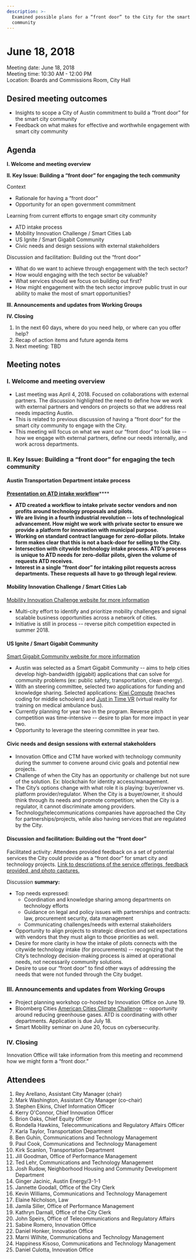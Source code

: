 ```yaml
---
description: >-
  Examined possible plans for a “front door” to the City for the smart city
  community
---
```


# June 18, 2018

Meeting date: June 18, 2018  
Meeting time: 10:30 AM - 12:00 PM  
Location: Boards and Commissions Room, City Hall

## **Desired meeting outcomes**

* Insights to scope a City of Austin commitment to build a “front door” for the smart city community
* Feedback on what makes for effective and worthwhile engagement with smart city community

## **Agenda**

**I. Welcome and meeting overview**

**II. Key Issue: Building a “front door” for engaging the tech community**

Context

* Rationale for having a “front door”
* Opportunity for an open government commitment

Learning from current efforts to engage smart city community

* ATD intake process
* Mobility Innovation Challenge / Smart Cities Lab
* US Ignite / Smart Gigabit Community
* Civic needs and design sessions with external stakeholders

Discussion and facilitation: Building out the “front door”

* What do we want to achieve through engagement with the tech sector?
* How would engaging with the tech sector be valuable?
* What services should we focus on building out first?
* How might engagement with the tech sector improve public trust in our ability to make the most of smart opportunities?

**III. Announcements and updates from Working Groups**

**IV. Closing**

1. In the next 60 days, where do you need help, or where can you offer help?
2. Recap of action items and future agenda items
3. Next meeting: TBD

## **Meeting notes**

### **I. Welcome and meeting overview**

* Last meeting was April 4, 2018. Focused on collaborations with external partners. The discussion highlighted the need to define how we work with external partners and vendors on projects so that we address real needs impacting Austin.
* This is related to previous discussion of having a “front door” for the smart city community to engage with the City.
* This meeting will focus on what we want our “front door” to look like -- how we engage with external partners, define our needs internally, and work across departments.

### **II. Key Issue: Building a “front door” for engaging the tech community**

#### **Austin Transportation Department intake process**

[**Presentation on ATD intake workflow**](https://drive.google.com/file/d/10VnEihAgPYip_BjbOqZQK4FRlPduLzf-/view?usp=sharing)\*\*\*\*

* **ATD created a workflow to intake private sector vendors and non profits around technology proposals and pilots.**
* **We are living in a fourth industrial revolution -- lots of technological advancement. How might we work with private sector to ensure we provide a platform for innovation with municipal purpose.**
* **Working on standard contract language for zero-dollar pilots. Intake form makes clear that this is not a back-door for selling to the City.**
* **Intersection with citywide technology intake process. ATD’s process is unique to ATD needs for zero-dollar pilots, given the volume of requests ATD receives.**  
* **Interest in a single “front door” for intaking pilot requests across departments. These requests all have to go through legal review.**

#### **Mobility Innovation Challenge / Smart Cities Lab**

[Mobility Innovation Challenge website for more information](https://mobilityinnovationchallenge.org/sbout/)

* Multi-city effort to identify and prioritize mobility challenges and signal scalable business opportunities across a network of cities.
* Initiative is still in process -- reverse pitch competition expected in summer 2018.

#### **US Ignite / Smart Gigabit Community**

[Smart Gigabit Community website for more information](https://www.us-ignite.org/programs/smart-gigabit-communities/)

* Austin was selected as a Smart Gigabit Community -- aims to help cities develop high-bandwidth \(gigabit\) applications that can solve for community problems \(ex: public safety, transportation, clean energy\).
* With an steering committee, selected two applications for funding and knowledge sharing. Selected applications: [Kiwi Compute](https://kiwicompute.com/) \(teaches coding for middle schoolers\) and [Just in Time VR](https://www.us-ignite.org/apps/just-in-time-vr-training-for-ambus-ems-personnel-0/) \(virtual reality for training on medical ambulance bus\).
* Currently planning for year two in the program. Reverse pitch competition was time-intensive -- desire to plan for more impact in year two.
* Opportunity to leverage the steering committee in year two.

#### **Civic needs and design sessions with external stakeholders**

* Innovation Office and CTM have worked with technology community during the summer to convene around civic goals and potential new projects.
* Challenge of when the City has an opportunity or challenge but not sure of the solution. Ex: blockchain for identity access/management.
* The City’s options change with what role it is playing: buyer/owner vs. platform provider/regulator. When the City is a buyer/owner, it should think through its needs and promote competition; when the City is a regulator, it cannot discriminate among providers.
* Technology/telecommunications companies have approached the City for partnerships/projects, while also having services that are regulated by the City.

#### **Discussion and facilitation: Building out the “front door”**

Facilitated activity: Attendees provided feedback on a set of potential services the City could provide as a “front door” for smart city and technology projects. [Link to descriptions of the service offerings, feedback provided, and photo captures.](https://airtable.com/shrqwgTpEj3HDFePA)

Discussion ****summary**:**

* Top needs expressed:
  * Coordination and knowledge sharing among departments on technology efforts
  * Guidance on legal and policy issues with partnerships and contracts: law, procurement security, data management
  * Communicating challenges/needs with external stakeholders
* Opportunity to align projects to strategic direction and set expectations with vendors that they must align to those priorities as well.
* Desire for more clarity in how the intake of pilots connects with the citywide technology intake \(for procurements\) -- recognizing that the City’s technology decision-making process is aimed at operational needs, not necessarily community solutions.
* Desire to use our “front door” to find other ways of addressing the needs that were not funded through the City budget.

### **III. Announcements and updates from Working Groups**

* Project planning workshop co-hosted by Innovation Office on June 19.
* Bloomberg Cities [American Cities Climate Challenge](https://www.bloomberg.org/press/releases/american-cities-climate-challenge/) -- opportunity around reducing greenhouse gases. ATD is coordinating with other departments. Application is due July 18.
* Smart Mobility seminar on June 20, focus on cybersecurity.

### **IV. Closing**

Innovation Office will take information from this meeting and recommend how we might form a “front door.”

## Attendees

1. Rey Arellano, Assistant City Manager \(chair\)
2. Mark Washington, Assistant City Manager \(co-chair\)
3. Stephen Elkins, Chief Information Officer
4. Kerry O'Connor, Chief Innovation Officer
5. Brion Oaks, Chief Equity Officer
6. Rondella Hawkins, Telecommunications and Regulatory Affairs Officer
7. Karla Taylor, Transportation Department
8. Ben Guhin, Communications and Technology Management
9. Paul Cook, Communications and Technology Management
10. Kirk Scanlon, Transportation Department
11. Jill Goodman, Office of Performance Management
12. Ted Lehr, Communications and Technology Management
13. Josh Rudow, Neighborhood Housing and Community Development Department
14. Ginger Jacinic, Austin Energy/3-1-1
15. Jannette Goodall, Office of the City Clerk
16. Kevin Williams, Communications and Technology Management
17. Elaine Nicholson, Law
18. Jamila  Siller, Office of Performance Management
19. Kathryn Darnall, Office of the City Clerk
20. John Speirs, Office of Telecommunications and Regulatory Affairs
21. Sabine Romero, Innovation Office
22. Daniel Honker, Innovation Office
23. Marni Wilhite, Communications and Technology Management
24. Happiness Kisoso, Communications and Technology Management
25. Daniel Culotta, Innovation Office

